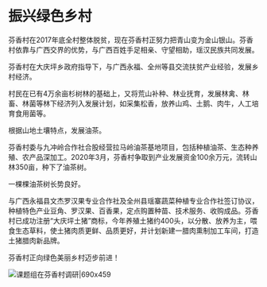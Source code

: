 # 振兴绿色乡村

芬香村在2017年底全村整体脱贫，现在芬香村正努力把青山变为金山银山。芬香村依靠与广西交界的优势，与广西百姓手足相亲、守望相助，瑶汉民族共同发展。

芬香村在大庆坪乡政府指导下，与广西永福、全州等县交流扶贫产业经验，发展乡村经济。

村民在已有4万余亩杉树林的基础上，又将荒山补种、林业抚育，发展林禽、林畜、林菌等林下经济列入发展计划，如采集松香，放养山鸡、土鹅、肉牛，人工培育食用菌等。

根据山地土壤特点，发展油茶。

芬香村委与九冲岭合作社合股经营拉马岭油茶基地项目，包括种植油茶、生态种养殖、农产品深加工。2020年3月，芬香村争取到产业发展资金100余万元，流转山林350亩，种下了油茶树。

一棵棵油茶树长势良好。

与广西永福县文杰罗汉果专业合作社及全州县瑶寨蔬菜种植专业合作社签订协议，种植特色产业豆角、罗汉果、百香果，定点购置种苗、技术服务、收购成品。芬香村已成功注册“大庆坪土猪”商标，今年养殖土猪约400头，以分散、放养为主，喂食生态草料，使土猪肉质更鲜、品质更好，并计划新建一腊肉熏制加工车间，打造土猪腊肉新品牌。

芬香村正向绿色美丽乡村迈步前进！

![课题组在芬香村调研|690x459](https://cdn.isharkfly.com/com-isharkfly-www/discourse-uploads/original/1X/5d9d5135317b4439422e5bf8af4876cb27695eea.jpeg ':size=690')